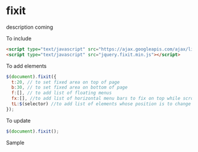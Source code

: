 # fixit

description coming

To include
```html
<script type="text/javascript" src="https://ajax.googleapis.com/ajax/libs/jquery/1.11.1/jquery.min.js"></script>
<script type="text/javascript" src="jquery.fixit.min.js"></script>
```

To add elements
```javascript
$(document).fixit({
  t:20, // to set fixed area on top of page
  b:30, // to set fixed area on bottom of page
  f:[], // to add list of floating menus
  fx:[], //to add list of horizontal menu bars to fix on top while scrolling
  tL:$(selector) //to add list of elements whose position is to change when fx elements fixes on top and changes windows view area
});
```

To update
```javascript
$(document).fixit();
```

Sample
```html
```
